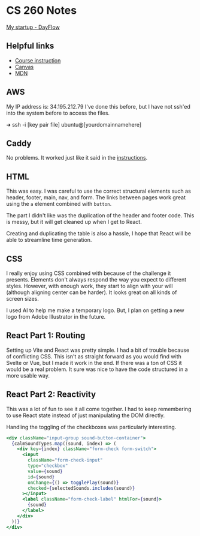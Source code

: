 # CS 260 Notes

[My startup - DayFlow](https://startup.dayflow.click)

## Helpful links

- [Course instruction](https://github.com/webprogramming260)
- [Canvas](https://byu.instructure.com)
- [MDN](https://developer.mozilla.org)

## AWS

My IP address is: 34.195.212.79
I've done this before, but I have not ssh'ed into the system before to access the files.

➜  ssh -i [key pair file] ubuntu@[yourdomainnamehere]

## Caddy

No problems. It worked just like it said in the [instructions](https://github.com/webprogramming260/.github/blob/main/profile/webServers/https/https.md).

## HTML

This was easy. I was careful to use the correct structural elements such as header, footer, main, nav, and form. The links between pages work great using the `a` element combined with `button`.

The part I didn't like was the duplication of the header and footer code. This is messy, but it will get cleaned up when I get to React.

Creating and duplicating the table is also a hassle, I hope that React will be able to streamline time generation.  

## CSS

I really enjoy using CSS combined with because of the challenge it presents. Elements don't always respond the way you expect to different styles. However, with enough work, they start to align with your will (although aligning center can be harder). It looks great on all kinds of screen sizes.

[//]: # ()
[//]: # (```html)

[//]: # (      <nav class="navbar navbar-expand-lg bg-body-tertiary">)

[//]: # (        <div class="container-fluid">)

[//]: # (          <a class="navbar-brand">)

[//]: # (            <img src="logo.svg" width="30" height="30" class="d-inline-block align-top" alt="" />)

[//]: # (            Calmer)

[//]: # (          </a>)

[//]: # (          <button class="navbar-toggler" type="button" data-bs-toggle="collapse" data-bs-target="#navbarSupportedContent">)

[//]: # (            <span class="navbar-toggler-icon"></span>)

[//]: # (          </button>)

[//]: # (          <div class="collapse navbar-collapse" id="navbarSupportedContent">)

[//]: # (            <ul class="navbar-nav me-auto mb-2 mb-lg-0">)

[//]: # (              <li class="nav-item">)

[//]: # (                <a class="nav-link active" href="play.html">Play</a>)

[//]: # (              </li>)

[//]: # (              <li class="nav-item">)

[//]: # (                <a class="nav-link" href="about.html">About</a>)

[//]: # (              </li>)

[//]: # (              <li class="nav-item">)

[//]: # (                <a class="nav-link" href="index.html">Logout</a>)

[//]: # (              </li>)

[//]: # (            </ul>)

[//]: # (          </div>)

[//]: # (        </div>)

[//]: # (      </nav>)

[//]: # (    </header>)

[//]: # (```)

I used AI to help me make a temporary logo. But, I plan on getting a new logo from Adobe Illustrator in the future.

[//]: # (```html)

[//]: # (<svg width="100" height="100" xmlns="http://www.w3.org/2000/svg">)

[//]: # (  <rect width="100" height="100" fill="#0066aa" rx="10" ry="10" />)

[//]: # (  <text x="50%" y="50%" dominant-baseline="central" text-anchor="middle" font-size="72" font-family="Arial" fill="white">C</text>)

[//]: # (</svg>)

[//]: # (```)

## React Part 1: Routing

Setting up Vite and React was pretty simple. I had a bit of trouble because of conflicting CSS. This isn't as straight forward as you would find with Svelte or Vue, but I made it work in the end. If there was a ton of CSS it would be a real problem. It sure was nice to have the code structured in a more usable way.

## React Part 2: Reactivity

This was a lot of fun to see it all come together. I had to keep remembering to use React state instead of just manipulating the DOM directly.

Handling the toggling of the checkboxes was particularly interesting.

```jsx
<div className="input-group sound-button-container">
  {calmSoundTypes.map((sound, index) => (
    <div key={index} className="form-check form-switch">
      <input
        className="form-check-input"
        type="checkbox"
        value={sound}
        id={sound}
        onChange={() => togglePlay(sound)}
        checked={selectedSounds.includes(sound)}
      ></input>
      <label className="form-check-label" htmlFor={sound}>
        {sound}
      </label>
    </div>
  ))}
</div>
```
